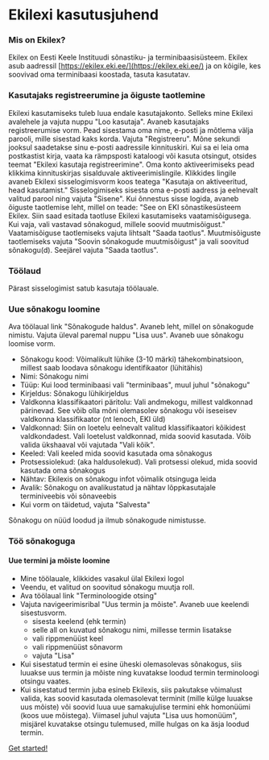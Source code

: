 # Ekilexi kasutusjuhend

### Mis on Ekilex?
Ekilex on Eesti Keele Instituudi sõnastiku- ja terminibaasisüsteem. Ekilex asub aadressil [https://ekilex.eki.ee/](https://ekilex.eki.ee/) ja on kõigile, kes soovivad oma terminibaasi koostada, tasuta kasutatav.

### Kasutajaks registreerumine ja õiguste taotlemine
Ekilexi kasutamiseks tuleb luua endale kasutajakonto. Selleks mine Ekilexi avalehele ja vajuta nuppu "Loo kasutaja". Avaneb kasutajaks registreerumise vorm. Pead sisestama oma nime, e-posti ja mõtlema välja parooli, mille sisestad kaks korda. Vajuta "Registreeru". Mõne sekundi jooksul saadetakse sinu e-posti aadressile kinnituskiri. Kui sa ei leia oma postkastist kirja, vaata ka rämpsposti kataloogi või kasuta otsingut, otsides teemat "Ekilexi kasutaja registreerimine". Oma konto aktiveerimiseks pead klikkima kinnituskirjas sisalduvale aktiveerimislingile.
Klikkides lingile avaneb Ekilexi sisselogimisvorm koos teatega "Kasutaja on aktiveeritud, head kasutamist."
Sisselogimiseks sisesta oma e-posti aadress ja eelnevalt valitud parool ning vajuta "Sisene".
Kui õnnestus sisse logida, avaneb õiguste taotlemise leht, millel on teade: "See on EKI sõnastikesüsteem Ekilex. Siin saad esitada taotluse Ekilexi kasutamiseks vaatamisõigusega. Kui vaja, vali vastavad sõnakogud, millele soovid muutmisõigust."
Vaatamisõiguse taotlemiseks vajuta lihtsalt "Saada taotlus". Muutmisõiguste taotlemiseks vajuta "Soovin sõnakogude muutmisõigust" ja vali soovitud sõnakogu(d). Seejärel vajuta "Saada taotlus".

### Töölaud
Pärast sisselogimist satub kasutaja töölauale.

### Uue sõnakogu loomine
Ava töölaual link "Sõnakogude haldus". Avaneb leht, millel on sõnakogude nimistu. Vajuta üleval paremal nuppu "Lisa uus". Avaneb uue sõnakogu loomise vorm.
- Sõnakogu kood: Võimalikult lühike (3-10 märki) tähekombinatsioon, millest saab loodava sõnakogu identifikaator (lühitähis)
- Nimi: Sõnakogu nimi
- Tüüp: Kui lood terminibaasi vali "terminibaas", muul juhul "sõnakogu"
- Kirjeldus: Sõnakogu lühikirjeldus
- Valdkonna klassifikaatori päritolu: Vali andmekogu, millest valdkonnad pärinevad. See võib olla mõni olemasolev sõnakogu või iseseisev valdkonna klassifikaator (nt lenoch, EKI üld)
- Valdkonnad: Siin on loetelu eelnevalt valitud klassifikaatori kõikidest valdkondadest. Vali loetelust valdkonnad, mida soovid kasutada. Võib valida ükshaaval või vajutada "Vali kõik".
- Keeled: Vali keeled mida soovid kasutada oma sõnakogus
- Protsessiolekud: (aka haldusolekud). Vali protsessi olekud, mida soovid kasutada oma sõnakogus
- Nähtav: Ekilexis on sõnakogu infot võimalik otsinguga leida
- Avalik: Sõnakogu on avalikustatud ja nähtav lõppkasutajale terminiveebis või sõnaveebis
- Kui vorm on täidetud, vajuta "Salvesta"

Sõnakogu on nüüd loodud ja ilmub sõnakogude nimistusse.

### Töö sõnakoguga

#### Uue termini ja mõiste loomine
- Mine töölauale, klikkides vasakul ülal Ekilexi logol
- Veendu, et valitud on soovitud sõnakogu muutja roll. 
- Ava töölaual link "Terminoloogide otsing"
- Vajuta navigeerimisribal "Uus termin ja mõiste". Avaneb uue keelendi sisestusvorm.
  - sisesta keelend (ehk termin)
  - selle all on kuvatud sõnakogu nimi, millesse termin lisatakse
  - vali rippmenüüst keel
  - vali rippmenüüst sõnavorm
  - vajuta "Lisa"
- Kui sisestatud termin ei esine üheski olemasolevas sõnakogus, siis luuakse uus termin ja mõiste ning kuvatakse loodud termin terminoloogi otsingu vaates.
- Kui sisestatud termin juba esineb Ekilexis, siis pakutakse võimalust valida, kas soovid kasutada olemasolevat terminit (mille külge luuakse uus mõiste) või soovid luua uue samakujulise termini ehk homonüümi (koos uue mõistega). Viimasel juhul vajuta "Lisa uus homonüüm", misjärel kuvatakse otsingu tulemused, mille hulgas on ka äsja loodud termin. 


[Get started!](test.md)

